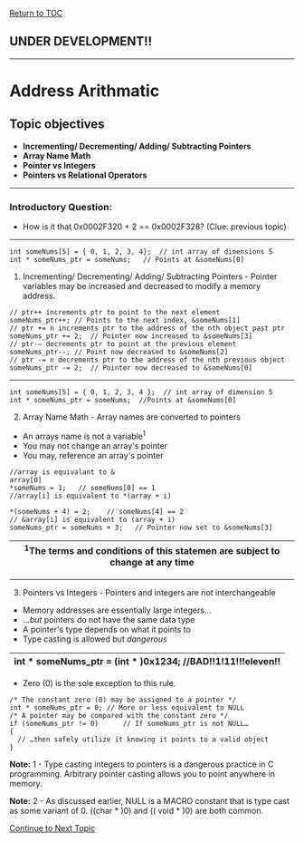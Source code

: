 <a href="https://github.com/CyberTrainingUSAF/05-C-Programming/blob/master/00-Table-of-Contents.md" rel="Return to TOC"> Return to TOC </a>

## UNDER DEVELOPMENT!!

---
# Address Arithmatic

## Topic objectives

* **Incrementing/ Decrementing/ Adding/ Subtracting Pointers**
* **Array Name Math**
* **Pointer vs Integers**
* **Pointers vs Relational Operators**

---

### Introductory Question: 

* How is it that 0x0002F320 + 2 == 0x0002F328? (Clue: previous topic)

---

``` 
int someNums[5] = { 0, 1, 2, 3, 4};  // int array of dimensions 5
int * someNums_ptr = someNums;   // Points at &someNums[0]
```

1. Incrementing/ Decrementing/ Adding/ Subtracting Pointers - Pointer variables may be increased and decreased to modify a memory address.

```
// ptr++ increments ptr to point to the next element 
someNums_ptr++;	// Points to the next index, &someNums[1]
// ptr += n increments ptr to the address of the nth object past ptr
someNums_ptr += 2;	// Pointer now increased to &someNums[3]
// ptr-– decrements ptr to point at the previous element
someNums_ptr--;	// Point now decreased to &someNums[2]
// ptr -= n decrements ptr to the address of the nth previous object
someNums_ptr -= 2;	// Pointer now decreased to &someNums[0]
```

---

```
int someNums[5] = { 0, 1, 2, 3, 4 };  // int array of dimension 5
int * someNums_ptr = someNums;  //Points at &someNums[0]
```

2. Array Name Math - Array names are converted to pointers
 * An arrays name is not a variable<sup>1</sup>
 * You may not change an array's pointer
 * You may, reference an array's pointer

```
//array is equivalant to &
array[0]
*someNums = 1;   // someNums[0] == 1
//array[i] is equivalent to *(array + i)

*(someNums + 4) = 2;    // someNums[4] == 2
// &array[i] is equivalent to (array + i)
someNums_ptr = someNums + 3;   // Pointer now set to &someNums[3]

```

| <sup>1</sup>The terms and conditions of this statemen are subject to change at any time |
|-----------------------------------------------------------------------------------------|
 
---

3. Pointers vs Integers - Pointers and integers are not interchangeable
  * Memory addresses are essentially large integers...
  * ...*but* pointers do not have the same data type
  * A pointer's type depends on what it points to
  * Type casting is allowed but *dangerous*
  
  |int * someNums_ptr = (int * )0x1234;   //BAD!!1!11!!!eleven!! |
  |--------------------------------------------------------------|
  
  * Zero (0) is the sole exception to this rule.
  
  ```
  /* The constant zero (0) may be assigned to a pointer */
int * someNums_ptr = 0;	// More or less equivalent to NULL
/* A pointer may be compared with the constant zero */
if (someNums_ptr != 0)		// If someNums_ptr is not NULL…
{
    // …then safely utilize it knowing it points to a valid object
}

```

**Note:** 1 - Type casting integers to pointers is a dangerous practice in C programming.  Arbitrary pointer casting allows you to point anywhere in memory.

**Note:** 2 - As discussed earlier, NULL is a MACRO constant that is type cast as some variant of 0. ((char * )0) and (( void * )0) are both common.


  



<a href="https://github.com/CyberTrainingUSAF/05-C-Programming/blob/master/11_Pointers_Arrays/08_function_Arguments.md"> Continue to Next Topic </a>
